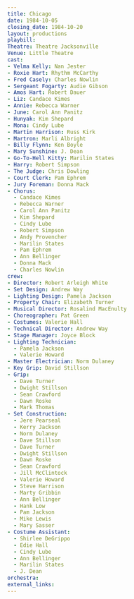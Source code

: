 ```yaml
---
title: Chicago
date: 1984-10-05
closing_date: 1984-10-20
layout: productions
playbill:
Theatre: Theatre Jacksonville
Venue: Little Theatre
cast:
- Velma Kelly: Nan Jester
- Roxie Hart: Rhythm McCarthy
- Fred Casely: Charles Nowlin
- Sergeant Fogarty: Audie Gibson
- Amos Hart: Robert Dauer
- Liz: Candace Kimes
- Annie: Rebecca Warner
- June: Carol Ann Panitz
- Hunyak: Kim Shepard
- Mona: Cindy Lube
- Martin Harrison: Russ Kirk
- Martron: Marli Albright
- Billy Flynn: Ken Boyle
- Mary Sunshine: J. Dean
- Go-To-Hell Kitty: Marilin States
- Harry: Robert Simpson
- The Judge: Chris Dowling
- Court Clerk: Pam Ephrem
- Jury Foreman: Donna Mack
- Chorus:
  - Candace Kimes
  - Rebecca Warner
  - Carol Ann Panitz
  - Kim Shepard
  - Cindy Lube
  - Robert Simpson
  - Andy Provencher
  - Marilin States
  - Pam Ephrem
  - Ann Bellinger
  - Donna Mack
  - Charles Nowlin
crew:
- Director: Robert Arleigh White
- Set Design: Andrew Way
- Lighting Design: Pamela Jackson
- Property Chair: Elizabeth Turner
- Musical Director: Rosalind MacEnulty
- Choreographer: Pat Green
- Costumes: Valerie Hall
- Technical Director: Andrew Way
- Stage Manager: Joyce Block
- Lighting Technician:
  - Pamela Jackson
  - Valerie Howard
- Master Electrician: Norm Dulaney
- Key Grip: David Stillson
- Grip:
  - Dave Turner
  - Dwight Stillson
  - Sean Crawford
  - Dawn Roske
  - Mark Thomas
- Set Construction:
  - Jere Pearseal
  - Kerry Jackson
  - Norm Dulaney
  - Dave Stillson
  - Dave Turner
  - Dwight Stillson
  - Dawn Roske
  - Sean Crawford
  - Jill McClintock
  - Valerie Howard
  - Steve Harrison
  - Marty Gribbin
  - Ann Bellinger
  - Hank Low
  - Pam Jackson
  - Mike Lewis
  - Mary Sasser
- Costume Assistant:
  - Shirlee DeGrippo
  - Edie Hall
  - Cindy Lube
  - Ann Bellinger
  - Marilin States
  - J. Dean
orchestra:
external_links:
---
```


